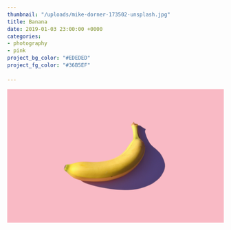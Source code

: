 ```yaml
--- 
thumbnail: "/uploads/mike-dorner-173502-unsplash.jpg"
title: Banana
date: 2019-01-03 23:00:00 +0000
categories:
- photography
- pink
project_bg_color: "#EDEDED"
project_fg_color: "#36B5EF"

---
```


![](/uploads/mike-dorner-173502-unsplash.jpg)